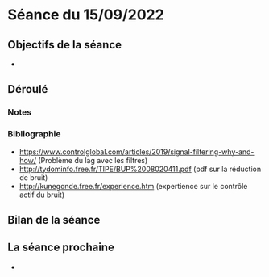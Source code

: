 # Séance du 15/09/2022

## Objectifs de la séance
- 

## Déroulé

### Notes

### Bibliographie
- https://www.controlglobal.com/articles/2019/signal-filtering-why-and-how/ (Problème du lag avec les filtres)
- http://tydominfo.free.fr/TIPE/BUP%2008020411.pdf (pdf sur la réduction de bruit)
- http://kunegonde.free.fr/experience.htm (expertience sur le contrôle actif du bruit)

## Bilan de la séance

## La séance prochaine
- 
